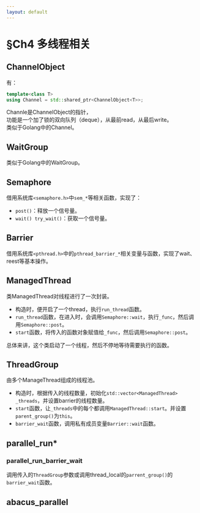```yaml
---
layout: default
---
```


# §Ch4 多线程相关

## ChannelObject

有：
```cpp
template<class T>
using Channel = std::shared_ptr<ChannelObject<T>>;
```
Channle是ChannelObject的指针，  
功能是一个加了锁的双向队列（deque），从最前read，从最后write。  
类似于Golang中的Channel。  

## WaitGroup
类似于Golang中的WaitGroup。

## Semaphore
借用系统库`<semaphore.h>`中`sem_*`等相关函数，实现了：
- `post()`：释放一个信号量。
- `wait() try_wait()`：获取一个信号量。

## Barrier
借用系统库`<pthread.h>`中的`pthread_barrier_*`相关变量与函数，实现了wait、reest等基本操作。

## ManagedThread
类ManagedThread对线程进行了一次封装。
- 构造时，便开启了一个thread，执行`run_thread`函数。
- `run_thread`函数，在进入时，会调用`Semaphore::wait`，执行`_func`，然后调用`Semaphore::post`。
- `start`函数，将传入的函数对象赋值给`_func`，然后调用`Semaphore::post`。

总体来讲，这个类启动了一个线程，然后不停地等待需要执行的函数。

## ThreadGroup
由多个ManageThread组成的线程池。
- 构造时，根据传入的线程数量，初始化`std::vector<ManagedThread> _threads`，并设置barrier的线程数量。
- `start`函数，让`_threads`中的每个都调用`ManagedThread::start`。并设置`parent_group()`为`this`。
- `barrier_wait`函数，调用私有成员变量`Barrier::wait`函数。

## parallel_run*
### parallel_run_barrier_wait
调用传入的`ThreadGroup`参数或调用thread_local的`parrent_group()`的`barrier_wait`函数。

## abacus_parallel
